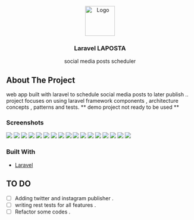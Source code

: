<p align="center">
  <img src="screenshots/logo.png" alt="Logo" width="80" height="80">

  <h3 align="center">Laravel LAPOSTA</h3>

  <p align="center">
   social media posts scheduler
  </p>
</p>

## About The Project

web app built with laravel to schedule social media posts to later publish .. project focuses on using laravel framework components , architecture concepts , patterns and tests.
** demo project not ready to be used **

### Screenshots

<img src="/screenshots/1.png?raw=true">
<img src="/screenshots/2.png?raw=true">
<img src="/screenshots/3.png?raw=true">
<img src="/screenshots/4.png?raw=true">
<img src="/screenshots/5.png?raw=true">
<img src="/screenshots/6.png?raw=true">
<img src="/screenshots/7.png?raw=true">
<img src="/screenshots/8.png?raw=true">
<img src="/screenshots/9.png?raw=true">
<img src="/screenshots/10.png?raw=true">
<img src="/screenshots/11.png?raw=true">
<img src="/screenshots/12.png?raw=true">
<img src="/screenshots/13.png?raw=true">
<img src="/screenshots/14.png?raw=true">
<img src="/screenshots/15.png?raw=true">
<img src="/screenshots/16.png?raw=true">
<img src="/screenshots/17.png?raw=true">

### Built With

-   [Laravel](https://laravel.com)

<!-- GETTING STARTED -->

## TO DO

-   [ ] Adding twitter and instagram publisher .
-   [ ] writing rest tests for all features .
-   [ ] Refactor some codes .
